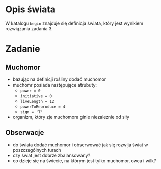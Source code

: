 # Opis świata

W katalogu `begin` znajduje się definicja świata, który jest wynikiem rozwiązania zadania 3.

# Zadanie

## Muchomor

* bazując na definicji rośliny dodać muchomor
* muchomr posiada następujące atrubuty:
    * `power = 0`
	* `initiative = 0`
	* `liveLength = 12`
	* `powerToReproduce = 4`
	* `sign = 'T'`
* organizm, który zje muchomora ginie niezależnie od siły

## Obserwacje

* do świata dodać muchomor i obserwować jak się rozwija świat w poszczególnych turach
* czy świat jest dobrze zbalansowany? 
* co dzieje się na świecie, na którym jest tylko muchomor, owca i wilk?
